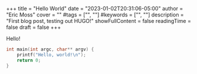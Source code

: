 +++
title = "Hello World"
date = "2023-01-02T20:31:06-05:00"
author = "Eric Moss"
cover = ""
#tags = ["", ""]
#keywords = ["", ""]
description = "First blog post, testing out HUGO!"
showFullContent = false
readingTime = false
draft = false
+++

Hello!

```c
int main(int argc, char** argv) {
    printf("Hello, world!\n");
    return 0;
}
```
